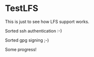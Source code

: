 # TestLFS
This is just to see how LFS support works.

Sorted ssh authentication :-)

Sorted gpg signing ;-)

Some progress!
